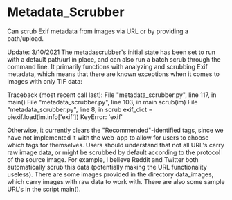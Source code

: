 # Metadata_Scrubber
Can scrub Exif metadata from images via URL or by providing a path/upload.

Update: 3/10/2021
The metadascrubber's initial state has been set to run with a default path/url in place, and can also run a batch scrub through the command line.
It primarily functions with analyzing and scrubbing Exif metadata, which means that there are known exceptions when it comes to images with only TIF data:

Traceback (most recent call last):
  File "metadata_scrubber.py", line 117, in <module>
    main()
  File "metadata_scrubber.py", line 103, in main
    scrub(im)
  File "metadata_scrubber.py", line 8, in scrub
    exif_dict = piexif.load(im.info['exif'])
KeyError: 'exif'


Otherwise, it currently clears the "Recommended"-identified tags, since we have not implemented it with the web-app to allow for users to choose which tags for themselves.
Users should understand that not all URL's carry raw image data, or might be scrubbed by default according to the protocol of the source image. For example, I believe Reddit and Twitter both automatically scrub this data (potentially making the URL functionality useless).
There are some images provided in the directory data_images, which carry images with raw data to work with. There are also some sample URL's in the script main().
 

